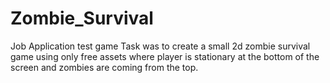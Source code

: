 # Zombie_Survival
 Job Application test game
Task was to create a small 2d zombie survival game using only free assets where player is stationary at the bottom of the screen and zombies are coming from the top.
